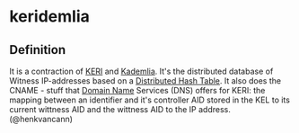 # keridemlia
## Definition

It is a contraction of [KERI](key-event-receipt-infrastructure) and [Kademlia](https://en.wikipedia.org/wiki/Kademlia). It's the distributed database of Witness IP-addresses based on a [Distributed Hash Table](distributed-hash-table). It also does the CNAME - stuff that [Domain Name](domain-name) Services (DNS) offers for KERI: the mapping between an identifier and it's controller AID stored in the KEL to its current wittness AID and the wittness AID to the IP address.  
(@henkvancann)